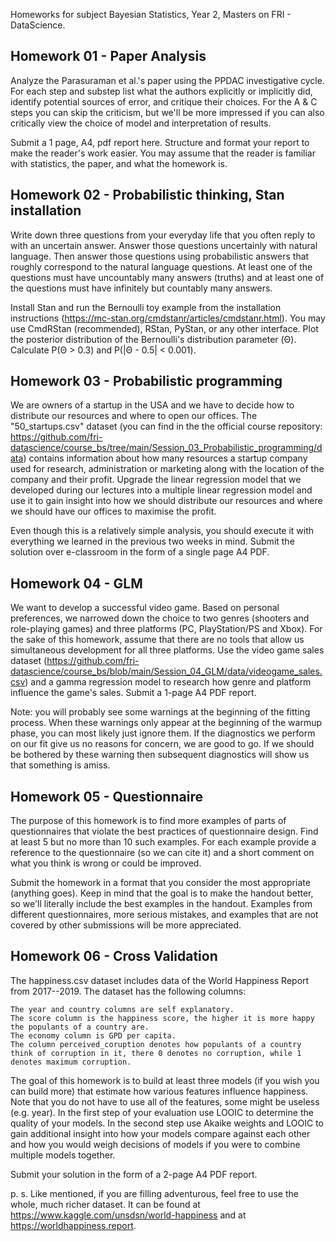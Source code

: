Homeworks for subject Bayesian Statistics, Year 2, Masters on FRI - DataScience.



## Homework 01 - Paper Analysis
 
Analyze the Parasuraman et al.'s paper using the PPDAC investigative cycle. For each step and substep list what the authors explicitly or implicitly did, identify potential sources of error, and critique their choices. For the A & C steps you can skip the criticism, but we'll be more impressed if you can also critically view the choice of model and interpretation of results.

Submit a 1 page, A4, pdf report here. Structure and format your report to make the reader's work easier. You may assume that the reader is familiar with statistics, the paper, and what the homework is.


## Homework 02 - Probabilistic thinking, Stan installation

Write down three questions from your everyday life that you often reply to with an uncertain answer. Answer those questions uncertainly with natural language. Then answer those questions using probabilistic answers that roughly correspond to the natural language questions. At least one of the questions must have uncountably many answers (truths) and at least one of the questions must have infinitely but countably many answers.

Install Stan and run the Bernoulli toy example from the installation instructions (https://mc-stan.org/cmdstanr/articles/cmdstanr.html). You may use CmdRStan (recommended), RStan, PyStan, or any other interface. Plot the posterior distribution of the Bernoulli's distribution parameter (Θ). Calculate P(Θ > 0.3) and P(|Θ - 0.5| < 0.001).


## Homework 03 - Probabilistic programming

We are owners of a startup in the USA and we have to decide how to distribute our resources and where to open our offices. The "50_startups.csv" dataset (you can find in the the official course repository: https://github.com/fri-datascience/course_bs/tree/main/Session_03_Probabilistic_programming/data) contains information about how many resources a startup company used for research, administration or marketing along with the location of the company and their profit. Upgrade the linear regression model that we developed during our lectures into a multiple linear regression model and use it to gain insight into how we should distribute our resources and where we should have our offices to maximise the profit.

Even though this is a relatively simple analysis, you should execute it with everything we learned in the previous two weeks in mind. Submit the solution over e-classroom in the form of a single page A4 PDF.


## Homework 04 - GLM

We want to develop a successful video game. Based on personal preferences, we narrowed down the choice to two genres (shooters and role-playing games) and three platforms (PC, PlayStation/PS and Xbox). For the sake of this homework, assume that there are no tools that allow us simultaneous development for all three platforms. Use the video game sales dataset (https://github.com/fri-datascience/course_bs/blob/main/Session_04_GLM/data/videogame_sales.csv) and a gamma regression model to research how genre and platform influence the game's sales. Submit a 1-page A4 PDF report.

Note: you will probably see some warnings at the beginning of the fitting process. When these warnings only appear at the beginning of the warmup phase, you can most likely just ignore them. If the diagnostics we perform on our fit give us no reasons for concern, we are good to go. If we should be bothered by these warning then subsequent diagnostics will show us that something is amiss.


## Homework 05 - Questionnaire

The purpose of this homework is to find more examples of parts of questionnaires that violate the best practices of questionnaire design. Find at least 5 but no more than 10 such examples. For each example provide a reference to the questionnaire (so we can cite it) and a short comment on what you think is wrong or could be improved.

Submit the homework in a format that you consider the most appropriate (anything goes). Keep in mind that the goal is to make the handout better, so we'll literally include the best examples in the handout. Examples from different questionnaires, more serious mistakes, and examples that are not covered by other submissions will be more appreciated.


## Homework 06 - Cross Validation

The happiness.csv dataset includes data of the World Happiness Report from 2017--2019. The dataset has the following columns:

    The year and country columns are self explanatory.
    The score column is the happiness score, the higher it is more happy the populants of a country are.
    The economy column is GPD per capita.
    The column perceived_coruption denotes how populants of a country think of corruption in it, there 0 denotes no corruption, while 1 denotes maximum corruption.

The goal of this homework is to build at least three models (if you wish you can build more) that estimate how various features influence happiness. Note that you do not have to use all of the features, some might be useless (e.g. year). In the first step of your evaluation use LOOIC to determine the quality of your models. In the second step use Akaike weights and LOOIC to gain additional insight into how your models compare against each other and how you would weigh decisions of models if you were to combine multiple models together.

Submit your solution in the form of a 2-page A4 PDF report.

p. s. Like mentioned, if you are filling adventurous, feel free to use the whole, much richer dataset. It can be found at https://www.kaggle.com/unsdsn/world-happiness and at https://worldhappiness.report.